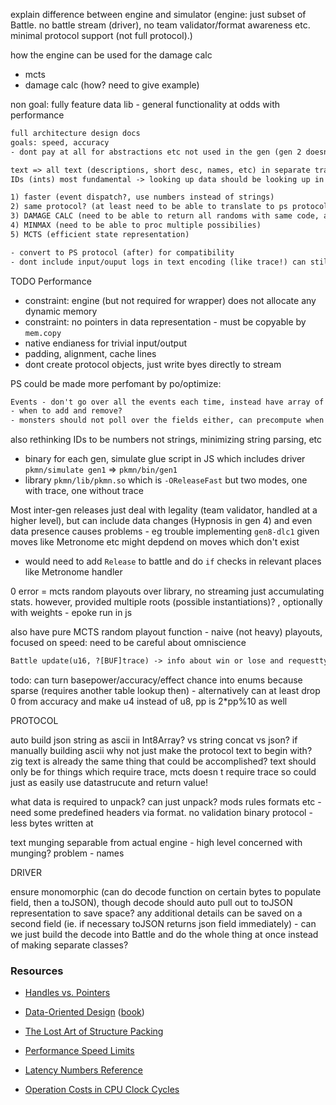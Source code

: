 explain difference between engine and simulator (engine: just subset of Battle. no battle stream (driver), no team validator/format awareness etc. minimal protocol support (not full protocol).)

how the engine can be used for the damage calc

- mcts
- damage calc (how? need to give example)

non goal: fully feature data lib - general functionality at odds with performance

```txt
full architecture design docs
goals: speed, accuracy
- dont pay at all for abstractions etc not used in the gen (gen 2 doesnt pay for inheritance of gen 1, doesnt have to deal with `spc`, etc) = possibly a lot less code reuse! inheritance can be done at compile time (just pointers, no redundant memory). gen 8 doesnt need to pay for gen 1->7

text => all text (descriptions, short desc, names, etc) in separate translatable files
IDs (ints) most fundamental -> looking up data should be looking up in array!

1) faster (event dispatch?, use numbers instead of strings)  
2) same protocol? (at least need to be able to translate to ps protocol)  
3) DAMAGE CALC (need to be able to return all randoms with same code, also force events to always proc)  
4) MINMAX (need to be able to proc multiple possibilies)  
5) MCTS (efficient state representation)

- convert to PS protocol (after) for compatibility
- dont include input/ouput logs in text encoding (like trace!) can still rematerialize, just cant display same results

```

TODO Performance

- constraint: engine (but not required for wrapper) does not allocate any dynamic memory
- constraint: no pointers in data representation - must be copyable by `mem.copy`
- native endianess for trivial input/output
- padding, alignment, cache lines
- dont create protocol objects, just write byes directly to stream

PS could be made more perfomant by po/optimize:

```txt
Events - don't go over all the events each time, instead have array of NUMEVEMT and have monsters reg and dereg where appropriate, then just need to look up if theres any handlers. Num handlers for each event could also possibly be fixed to small N (20?), Always use naive insertion sort to keep sorted since small arrays. FULLY STACK.  
- when to add and remove?  
- monsters should not poll over the fields either, can precompute when turning set to Mon which events it needs to reg and dereg? NO SEARching full static lookups
```

also rethinking IDs to be numbers not strings, minimizing string parsing, etc

- binary for each gen, simulate glue script in JS which includes driver `pkmn/simulate gen1` => `pkmn/bin/gen1`
- library `pkmn/lib/pkmn.so` which is `-OReleaseFast` but two modes, one with trace, one without trace

Most inter-gen releases just deal with legality (team validator, handled at a higher level), but can include data changes (Hypnosis in gen 4) and even data presence causes problems - eg trouble implementing `gen8-dlc1` given moves like Metronome etc might depdend on moves which don't exist

- would need to add `Release` to battle and do `if` checks in relevant places like Metronome handler
  
0 error = mcts random playouts over library, no streaming just accumulating stats. however, provided multiple roots (possible instantiations)? , optionally with weights - epoke run in js

also have pure MCTS random playout function - naive (not heavy) playouts, focused on speed: need to be careful about omniscience

```txt
Battle update(u16, ?[BUF]trace) -> info about win or lose and requesttype for either player. if trace is provided will output trace protocol lines (null separated? protocol type plus args plus etc - is chunk and line bounded? run PS a while and figure out chunk arg lenghts and kwargs)  
```

todo: can turn basepower/accuracy/effect chance into enums because sparse (requires another table lookup then) - alternatively can at least drop 0 from accuracy and make u4 instead of u8, pp is 2*pp%10 as well

PROTOCOL

auto build json string as ascii in Int8Array? vs string concat vs json?
if manually building ascii why not just make the protocol text to begin with? zig text is already the same thing that could be accomplished? text should only be for things which require trace, mcts doesn t require trace so could just as easily use datastrucute and return value!

what data is required to unpack? can just unpack? mods rules formats etc - need some predefined headers via format. no validation
binary protocol - less bytes written at

text munging separable from actual engine - high level concerned with munging? problem - names

DRIVER

ensure monomorphic (can do decode function on certain bytes to populate field, then a toJSON), though decode should auto pull out to toJSON representation to save space? any additional details can be saved on a second field (ie. if necessary toJSON returns json field immediately) - can we just build the decode into Battle and do the whole thing at once instead of making separate classes?

### Resources

- [Handles vs. Pointers][handles]
- [Data-Oriented Design][dod] ([book][dodbook])
- [The Lost Art of Structure Packing][packing]
- [Performance Speed Limits][limits]
- [Latency Numbers Reference][numbers]
- [Operation Costs in CPU Clock Cycles][costs]

  [dod]: https://github.com/dbartolini/data-oriented-design
  [dodbook]: https://www.dataorienteddesign.com/dodbook/
  [handles]: https://floooh.github.io/2018/06/17/handles-vs-pointers.html
  [packing]: http://www.catb.org/esr/structure-packing/
  [limits]: https://travisdowns.github.io/blog/2019/06/11/speed-limits.html
  [numbers]: https://github.com/sirupsen/napkin-math#numbers
  [costs]: http://ithare.com/infographics-operation-costs-in-cpu-clock-cycles/
